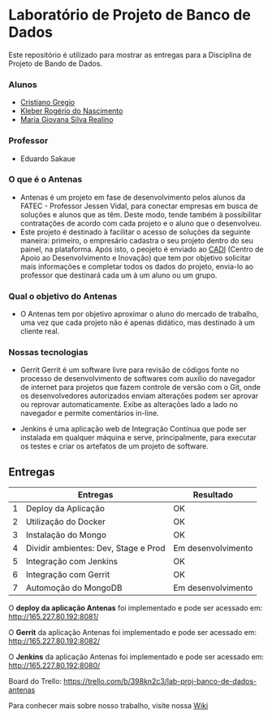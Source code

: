 # Laboratório de Projeto de Banco de Dados

Este repositório é utilizado para mostrar as entregas para a Disciplina de Projeto de Bando de Dados. 

### Alunos
- [Cristiano Gregio](https://gitlab.com/cristiano.gregio)
- [Kleber Rogério do Nascimento](https://github.com/kleberrogerio)
- [Maria Giovana Silva Realino](https://gitlab.com/mariagiovana)

### Professor
- Eduardo Sakaue


### O que é o Antenas
- Antenas é um projeto em fase de desenvolvimento pelos alunos da FATEC - Professor Jessen Vidal, para conectar empresas em busca de soluções e alunos que as têm. Deste modo, tende também à possibilitar contratações de acordo com cada projeto e o aluno que o desenvolveu.
- Este projeto é destinado à facilitar o acesso de soluções da seguinte maneira: primeiro, o empresário cadastra o seu projeto dentro do seu painel, na plataforma. Após isto, o peojeto é enviado ao [CADI](https://fatecsjc-prd.azurewebsites.net/cadi.php) (Centro de Apoio ao Desenvolvimento e Inovação) que tem por objetivo solicitar mais informações e completar todos os dados do projeto, envia-lo ao professor que destinará cada um à um aluno ou um grupo. 


### Qual o objetivo do Antenas
- O Antenas tem por objetivo aproximar o aluno do mercado de trabalho, uma vez que cada projeto não é apenas didático, mas destinado à um cliente real.

### Nossas tecnologias
- Gerrit
Gerrit é um software livre para revisão de códigos fonte no processo de desenvolvimento de softwares com auxilio do navegador de internet para projetos que fazem controle de versão com o Git, onde os desenvolvedores autorizados enviam alterações podem ser aprovar ou reprovar automaticamente. Exibe as alterações lado a lado no navegador e permite comentários in-line.

- Jenkins
é uma aplicação web de Integração Contínua que pode ser instalada em qualquer máquina e serve, principalmente, para executar os testes e criar os artefatos de um projeto de software.




## Entregas


|   | Entregas                             | Resultado          |
|---|--------------------------------------|--------------------|
| 1 | Deploy da Aplicação                  |         OK         |
| 2 | Utilização do Docker                 |         OK         |
| 3 | Instalação do Mongo                  |         OK         |
| 4 | Dividir ambientes: Dev, Stage e Prod | Em desenvolvimento |
| 5 | Integração com Jenkins               |         OK         |
| 6 | Integração com Gerrit                |         OK         |
| 7 | Automoção do MongoDB                 | Em desenvolvimento |



O **deploy da aplicação Antenas** foi implementado e pode ser acessado em: http://165.227.80.192:8081/

O **Gerrit** da aplicação Antenas foi implementado e pode ser acessado em: http://165.227.80.192:8082/

O **Jenkins** da aplicação Antenas foi implementado e pode ser acessado em: http://165.227.80.192:8080/

Board do Trello: https://trello.com/b/398kn2c3/lab-proj-banco-de-dados-antenas


Para conhecer mais sobre nosso trabalho, visite nossa [Wiki](https://gitlab.com/cristiano.gregio/antenas-integracao-master/-/wikis/Antenas)


